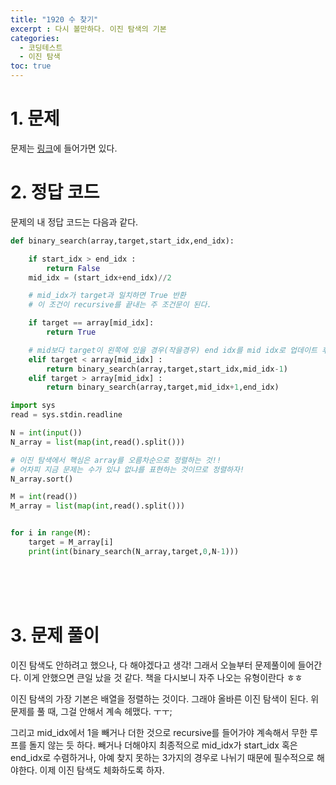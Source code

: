 ```yaml
---
title: "1920 수 찾기"
excerpt : 다시 볼만하다. 이진 탐색의 기본
categories:
  - 코딩테스트
  - 이진 탐색
toc: true
---
```


# 1. 문제
문제는 [링크](https://www.acmicpc.net/problem/1920)에 들어가면 있다.

# 2. 정답 코드

문제의 내 정답 코드는 다음과 같다.

```python
def binary_search(array,target,start_idx,end_idx):

    if start_idx > end_idx :
        return False
    mid_idx = (start_idx+end_idx)//2

    # mid_idx가 target과 일치하면 True 반환
    # 이 조건이 recursive를 끝내는 주 조건문이 된다.

    if target == array[mid_idx]:
        return True

    # mid보다 target이 왼쪽에 있을 경우(작을경우) end idx를 mid idx로 업데이트 후 recursive 실행
    elif target < array[mid_idx] :
        return binary_search(array,target,start_idx,mid_idx-1)
    elif target > array[mid_idx] :
        return binary_search(array,target,mid_idx+1,end_idx)

import sys
read = sys.stdin.readline

N = int(input())
N_array = list(map(int,read().split()))

# 이진 탐색에서 핵심은 array를 오름차순으로 정렬하는 것!!
# 어차피 지금 문제는 수가 있냐 없냐를 표현하는 것이므로 정렬하자!
N_array.sort()

M = int(read())
M_array = list(map(int,read().split()))


for i in range(M):
    target = M_array[i]
    print(int(binary_search(N_array,target,0,N-1)))

```

<br/><br/><br/>

# 3. 문제 풀이

이진 탐색도 안하려고 했으나, 다 해야겠다고 생각! 그래서 오늘부터 문제풀이에 들어간다.
이게 안했으면 큰일 났을 것 같다. 책을 다시보니 자주 나오는 유형이란다 ㅎㅎ

이진 탐색의 가장 기본은 배열을 정렬하는 것이다. 그래야 올바른 이진 탐색이 된다. 
위 문제를 풀 때, 그걸 안해서 계속 헤맸다. ㅜㅜ; 

그리고 mid_idx에서 1을 빼거나 더한 것으로 recursive를 들어가야 계속해서 무한 루프를 돌지 않는 듯 하다.
빼거나 더해야지 최종적으로 mid_idx가 start_idx 혹은 end_idx로 수렴하거나, 아예 찾지 못하는 3가지의 경우로
나뉘기 때문에 필수적으로 해야한다. 이제 이진 탐색도 체화하도록 하자.